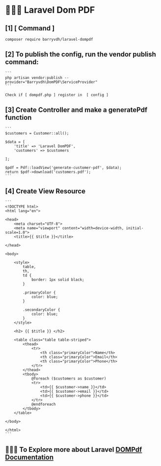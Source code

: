 <h1> 🚀🚀🚀 Laravel Dom PDF </h1>

## [1] [ Command ] 

  ```
  composer require barryvdh/laravel-dompdf
  ```
    


## [2] To publish the config, run the vendor publish command:

    ```
    php artisan vendor:publish --provider="Barryvdh\DomPDF\ServiceProvider" 
    ```

    Check if [ dompdf.php ] register in  [ config ]


## [3] Create Controller and make a generatePdf function 

    ```
    $customers = Customer::all();

    $data = [
        'title' => 'Laravel DomPDF',
        'customers' => $customers

    ];

    $pdf = Pdf::loadView('generate-customer-pdf', $data);
    return $pdf->download('customers.pdf');
    ```

## [4] Create View Resource

    ```
    <!DOCTYPE html>
    <html lang="en">

    <head>
        <meta charset="UTF-8">
        <meta name="viewport" content="width=device-width, initial-scale=1.0">
        <title>{{ $title }}</title>

    </head>

    <body>

        <style>
            table,
            th,
            td {
                border: 1px solid black;
            }

            .primaryColor {
                color: blue;
            }

            .secondaryColor {
                color: blue;
            }
        </style>

        <h2> {{ $title }} </h2>

        <table class="table table-striped">
            <thead>
                <tr>
                    <th class="primaryColor">Name</th>
                    <th class="primaryColor">Email</th>
                    <th class="primaryColor">Phone</th>
                </tr>
            </thead>
            <tbody>
                @foreach ($customers as $customer)
                <tr>
                    <td>{{ $customer->name }}</td>
                    <td>{{ $customer->email }}</td>
                    <td>{{ $customer->phone }}</td>
                </tr>
                @endforeach
            </tbody>
        </table>

    </body>

    </html>
    ```

##  🚀🚀🚀 To Explore more about Laravel  <a href="https://github.com/barryvdh/laravel-dompdf"> DOMPdf Documentation </a>
